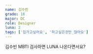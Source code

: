 ```yaml
---
name: 김수빈
grade: 18
major: DC
role: Designer
luna: 2
tags: ['집가고싶어요', '하고싶은것만_많아요']
---
```

김수빈 MBTI 검사하면 LUNA 나온다면서요?